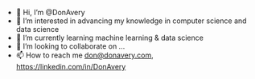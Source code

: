 - 👋 Hi, I’m @DonAvery
- 👀 I’m interested in advancing my knowledge in computer science and data science
- 🌱 I’m currently learning machine learning & data science
- 💞️ I’m looking to collaborate on ...
- 📫 How to reach me don@donavery.com, https://linkedin.com/in/DonAvery

<!---
DonAvery/DonAvery is a ✨ special ✨ repository because its `README.md` (this file) appears on your GitHub profile.
You can click the Preview link to take a look at your changes.
--->
